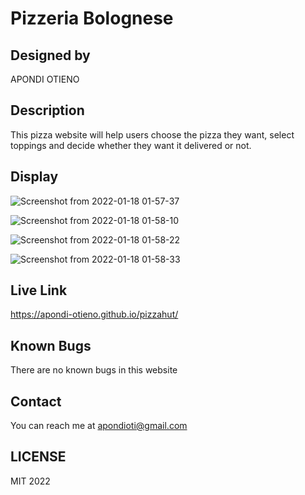 # Pizzeria Bolognese

## Designed by

APONDI OTIENO


## Description

This pizza website will help users choose the pizza they want, select toppings and decide whether they want it delivered or not.

## Display

![Screenshot from 2022-01-18 01-57-37](https://user-images.githubusercontent.com/93314840/149845682-97a6f013-1372-4980-b29d-abc0395532b1.png)

![Screenshot from 2022-01-18 01-58-10](https://user-images.githubusercontent.com/93314840/149845822-53d2ff32-b684-40c5-a1c8-84a760e9208a.png)



![Screenshot from 2022-01-18 01-58-22](https://user-images.githubusercontent.com/93314840/149845633-560fd1ea-48d5-4a4e-8a8b-f422577fdd0d.png)

![Screenshot from 2022-01-18 01-58-33](https://user-images.githubusercontent.com/93314840/149845638-7cf7de1c-f4c1-4928-9f19-1a9a4de16c5a.png)

## Live Link
https://apondi-otieno.github.io/pizzahut/

## Known Bugs
There are no known bugs in this website

## Contact
You can reach me at apondioti@gmail.com

## LICENSE

MIT 2022
